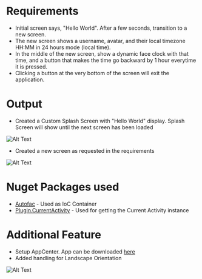 # Requirements
- Initial screen says, "Hello World". After a few seconds, transition to a new screen.
- The new screen shows a username, avatar, and their local timezone HH:MM in 24 hours mode (local time).
- In the middle of the new screen, show a dynamic face clock with that time, and a button that makes the time go backward by 1 hour everytime it is pressed.
- Clicking a button at the very bottom of the screen will exit the application.

# Output
- Created a Custom Splash Screen with "Hello World" display. Splash Screen will show until the next screen has been loaded

![Alt Text](https://i.ibb.co/ZK5CXXd/Hello-world-splash.png)
- Created a new screen as requested in the requirements 

![Alt Text](https://i.ibb.co/7NJ6rxD/Portrait-Side-Kick.png)

# Nuget Packages used
- [Autofac](https://www.nuget.org/packages/Autofac/) - Used as IoC Container
- [Plugin.CurrentActivity](https://www.nuget.org/packages/Plugin.CurrentActivity/) - Used for getting the Current Activity instance

# Additional Feature
- Setup AppCenter. App can be downloaded [here](https://install.appcenter.ms/users/jeromemanzano-personal.com/apps/sidekick-test/distribution_groups/public)
- Added handling for Landscape Orientation

![Alt Text](https://i.ibb.co/jf0d5Kp/Landscape-Side-Kick.png)
